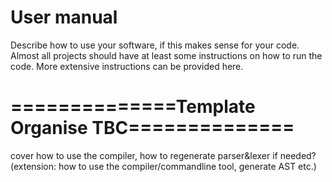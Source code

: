 # User manual

Describe how to use your software, if this makes sense for your code. Almost all projects should have at least some instructions on how to run the code. More extensive instructions can be provided here.

#  ==============Template Organise TBC==============

cover how to use the compiler, how to regenerate parser&lexer if needed? (extension: how to use the compiler/commandline tool, generate AST etc.)